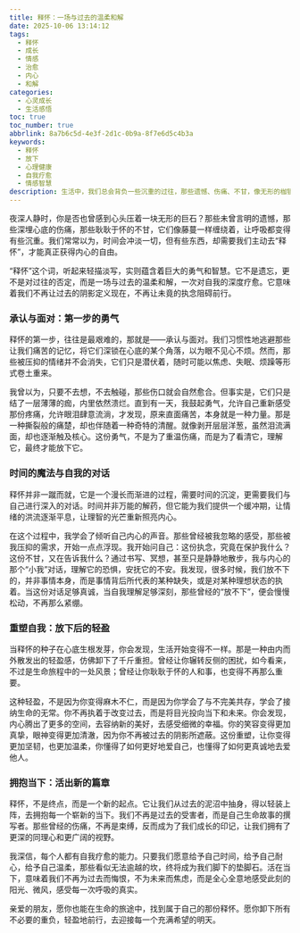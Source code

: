 ```yaml
---
title: 释怀：一场与过去的温柔和解
date: 2025-10-06 13:14:12
tags:
  - 释怀
  - 成长
  - 情感
  - 治愈
  - 内心
  - 和解
categories:
  - 心灵成长
  - 生活感悟
toc: true
toc_number: true
abbrlink: 8a7b6c5d-4e3f-2d1c-0b9a-8f7e6d5c4b3a
keywords:
  - 释怀
  - 放下
  - 心理健康
  - 自我疗愈
  - 情感智慧
description: 生活中，我们总会背负一些沉重的过往，那些遗憾、伤痛、不甘，像无形的枷锁，束缚着我们的心。然而，真正的自由，往往始于一场与过去的温柔和解。这篇文章，想与你一同探索“释怀”的深层意义，它不是遗忘，而是接纳；不是逃避，而是勇敢面对。愿我们都能在释怀中找到内心的平静与力量，轻盈前行。
---
```


夜深人静时，你是否也曾感到心头压着一块无形的巨石？那些未曾言明的遗憾，那些深埋心底的伤痛，那些耿耿于怀的不甘，它们像藤蔓一样缠绕着，让呼吸都变得有些沉重。我们常常以为，时间会冲淡一切，但有些东西，却需要我们主动去“释怀”，才能真正获得内心的自由。

“释怀”这个词，听起来轻描淡写，实则蕴含着巨大的勇气和智慧。它不是遗忘，更不是对过往的否定，而是一场与过去的温柔和解，一次对自我的深度疗愈。它意味着我们不再让过去的阴影定义现在，不再让未竟的执念阻碍前行。

### 承认与面对：第一步的勇气

释怀的第一步，往往是最艰难的，那就是——承认与面对。我们习惯性地逃避那些让我们痛苦的记忆，将它们深锁在心底的某个角落，以为眼不见心不烦。然而，那些被压抑的情绪并不会消失，它们只是潜伏着，随时可能以焦虑、失眠、烦躁等形式卷土重来。

我曾以为，只要不去想，不去触碰，那些伤口就会自然愈合。但事实是，它们只是结了一层薄薄的痂，内里依然溃烂。直到有一天，我鼓起勇气，允许自己重新感受那份疼痛，允许眼泪肆意流淌，才发现，原来直面痛苦，本身就是一种力量。那是一种撕裂般的痛楚，却也伴随着一种奇特的清醒。就像剥开层层洋葱，虽然泪流满面，却也逐渐触及核心。这份勇气，不是为了重温伤痛，而是为了看清它，理解它，最终才能放下它。

### 时间的魔法与自我的对话

释怀并非一蹴而就，它是一个漫长而渐进的过程，需要时间的沉淀，更需要我们与自己进行深入的对话。时间并非万能的解药，但它能为我们提供一个缓冲期，让情绪的洪流逐渐平息，让理智的光芒重新照亮内心。

在这个过程中，我学会了倾听自己内心的声音。那些曾经被我忽略的感受，那些被我压抑的需求，开始一点点浮现。我开始问自己：这份执念，究竟在保护我什么？这份不甘，又在告诉我什么？通过书写、冥想，甚至只是静静地散步，我与内心的那个“小我”对话，理解它的恐惧，安抚它的不安。我发现，很多时候，我们放不下的，并非事情本身，而是事情背后所代表的某种缺失，或是对某种理想状态的执着。当这份对话足够真诚，当自我理解足够深刻，那些曾经的“放不下”，便会慢慢松动，不再那么紧绷。

### 重塑自我：放下后的轻盈

当释怀的种子在心底生根发芽，你会发现，生活开始变得不一样。那是一种由内而外散发出的轻盈感，仿佛卸下了千斤重担。曾经让你辗转反侧的困扰，如今看来，不过是生命旅程中的一处风景；曾经让你耿耿于怀的人和事，也变得不再那么重要。

这种轻盈，不是因为你变得麻木不仁，而是因为你学会了与不完美共存，学会了接纳生命的无常。你不再执着于改变过去，而是将目光投向当下和未来。你会发现，内心腾出了更多的空间，去容纳新的美好，去感受细微的幸福。你的笑容变得更加真挚，眼神变得更加清澈，因为你不再被过去的阴影所遮蔽。这份重塑，让你变得更加坚韧，也更加温柔，你懂得了如何更好地爱自己，也懂得了如何更真诚地去爱他人。

### 拥抱当下：活出新的篇章

释怀，不是终点，而是一个新的起点。它让我们从过去的泥沼中抽身，得以轻装上阵，去拥抱每一个崭新的当下。我们不再是过去的受害者，而是自己生命故事的撰写者。那些曾经的伤痛，不再是束缚，反而成为了我们成长的印记，让我们拥有了更深的同理心和更广阔的视野。

我深信，每个人都有自我疗愈的能力。只要我们愿意给予自己时间，给予自己耐心，给予自己温柔，那些看似无法逾越的坎，终将成为我们脚下的垫脚石。活在当下，意味着我们不再为过去而悔恨，不为未来而焦虑，而是全心全意地感受此刻的阳光、微风，感受每一次呼吸的真实。

亲爱的朋友，愿你也能在生命的旅途中，找到属于自己的那份释怀。愿你卸下所有不必要的重负，轻盈地前行，去迎接每一个充满希望的明天。